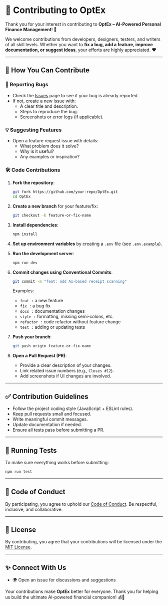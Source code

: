 # 🤝 Contributing to OptEx

Thank you for your interest in contributing to **OptEx – AI-Powered Personal Finance Management**! 🚀

We welcome contributions from developers, designers, testers, and writers of all skill levels. Whether you want to **fix a bug, add a feature, improve documentation, or suggest ideas**, your efforts are highly appreciated. ❤️

---

## 📌 How You Can Contribute

### 🐛 Reporting Bugs
- Check the [Issues](../../issues) page to see if your bug is already reported.
- If not, create a new issue with:
  - A clear title and description.
  - Steps to reproduce the bug.
  - Screenshots or error logs (if applicable).

### 💡 Suggesting Features
- Open a feature request issue with details:
  - What problem does it solve?
  - Why is it useful?
  - Any examples or inspiration?

### 🛠️ Code Contributions
1. **Fork the repository**:
   ```bash
   git fork https://github.com/your-repo/OptEx.git
   cd OptEx
   ```

2. **Create a new branch** for your feature/fix:
   ```bash
   git checkout -b feature-or-fix-name
   ```

3. **Install dependencies**:
   ```bash
   npm install
   ```

4. **Set up environment variables** by creating a `.env` file (see `.env.example`).

5. **Run the development server**:
   ```bash
   npm run dev
   ```

6. **Commit changes using Conventional Commits**:
   ```bash
   git commit -m "feat: add AI-based receipt scanning"
   ```
   Examples:
   - `feat :`  a new feature
   - `fix :`  a bug fix
   - `docs :`  documentation changes
   - `style :`  formatting, missing semi-colons, etc.
   - `refactor :`  code refactor without feature change
   - `test :`  adding or updating tests

7. **Push your branch**:
   ```bash
   git push origin feature-or-fix-name
   ```

8. **Open a Pull Request (PR)**:
   - Provide a clear description of your changes.
   - Link related issue numbers (e.g., `Closes #12`).
   - Add screenshots if UI changes are involved.

---

## ✅ Contribution Guidelines
- Follow the project coding style (JavaScript + ESLint rules).
- Keep pull requests small and focused.
- Write meaningful commit messages.
- Update documentation if needed.
- Ensure all tests pass before submitting a PR.

---

## 🧪 Running Tests
To make sure everything works before submitting:
```bash
npm run test
```

---

## 🌟 Code of Conduct
By participating, you agree to uphold our [Code of Conduct](CODE_OF_CONDUCT.md). Be respectful, inclusive, and collaborative.

---

## 📜 License
By contributing, you agree that your contributions will be licensed under the [MIT License](LICENSE).

---

## ✨ Connect With Us
- 🌍 Open an issue for discussions and suggestions

Your contributions make **OptEx** better for everyone. Thank you for helping us build the ultimate AI-powered financial companion! 💰🚀

